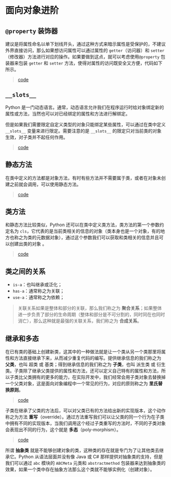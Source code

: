 # 面向对象进阶

## `@property` 装饰器

建议是将属性命名以单下划线开头，通过这种方式来暗示属性是受保护的，不建议外界直接访问，那么如果想访问属性可以通过属性的 `getter`（访问器）和 `setter`（修改器）方法进行对应的操作。如果要做到这点，就可以考虑使用`@property` 包装器来包装 `getter` 和 `setter` 方法，使得对属性的访问既安全又方便，代码如下所示。

> [code](./property.py)

## `__slots__`

Python 是一门动态语言。通常，动态语言允许我们在程序运行时给对象绑定新的属性或方法，当然也可以对已经绑定的属性和方法进行解绑定。

但是如果我们需要限定自定义类型的对象只能绑定某些属性，可以通过在类中定义 `__slots__` 变量来进行限定。需要注意的是 `__slots__` 的限定只对当前类的对象生效，对子类并不起任何作用。

> [code](./slots.py)

## 静态方法

在类中定义的方法都是对象方法，有时有些方法并不需要属于类，或者在对象未创建之前就会调用，可以使用静态方法。

> [code](./static_method.py)

## 类方法

和静态方法比较类似，Python 还可以在类中定义类方法，类方法的第一个参数约定名为 `cls`，它代表的是当前类相关的信息的对象（类本身也是一个对象，有的地方也称之为类的元数据对象），通过这个参数我们可以获取和类相关的信息并且可以创建出类的对象
。
> [code](./class_method.py)

## 类之间的关系

- `is-a`：也叫继承或泛化；
- `has-a`：通常称之为关联；
- `use-a`：通常称之为依赖；

> 关联关系如果是整体和部分的关联，那么我们称之为 **聚合关系**；如果整体进一步负责了部分的生命周期（整体和部分是不可分割的，同时同在也同时消亡），那么这种就是最强的关联关系，我们称之为 **合成关系**。

## 继承和多态

在已有类的基础上创建新类，这其中的一种做法就是让一个类从另一个类那里将属性和方法直接继承下来，从而减少重复代码的编写。提供继承信息的我们称之为 **父类**，也叫 超类 或 基类；得到继承信息的我们称之为 **子类**，也叫 派生类 或 衍生类。子类除了继承父类提供的属性和方法，还可以定义自己特有的属性和方法，所以子类比父类拥有的更多的能力，在实际开发中，我们经常会用子类对象去替换掉一个父类对象，这是面向对象编程中一个常见的行为，对应的原则称之为 **里氏替换原则**。

> [code](./inherit.py)

子类在继承了父类的方法后，可以对父类已有的方法给出新的实现版本，这个动作称之为方法 **重写**（override）。通过方法重写我们可以让父类的同一个行为在子类中拥有不同的实现版本，当我们调用这个经过子类重写的方法时，不同的子类对象会表现出不同的行为，这个就是 **多态**（poly-morphism）。

> [code](./poly_morphism.py)

所谓 **抽象类** 就是不能够创建对象的类，这种类的存在就是专门为了让其他类去继承它。Python 从语法层面并没有像 Java 或 C# 那样提供对抽象类的支持，但是我们可以通过 `abc` 模块的 `ABCMeta` 元类和 `abstractmethod` 包装器来达到抽象类的效果，如果一个类中存在抽象方法那么这个类就不能够实例化（创建对象）。
